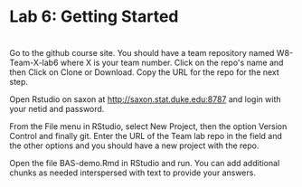 
# Lab 6: Getting Started
# 

Go to the github course site. You should have a team repository named W8-Team-X-lab6  where X is your team number. Click on the repo's name and then Click on Clone or Download. Copy the URL for the repo for the next step.

Open Rstudio on saxon at http://saxon.stat.duke.edu:8787 and login with your netid and password.

From the File menu in RStudio, select New Project, then the option Version Control and finally git. Enter the URL of the Team lab repo in the field and the other options and you should have a new project with the repo.

Open the file BAS-demo.Rmd in RStudio and run. You can add additional chunks as needed interspersed with text to provide your answers.


